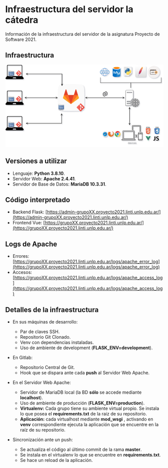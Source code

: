 # Infraestructura del servidor la cátedra

Información de la infraestructura del servidor de la asignatura Proyecto de Software 2021.

## Infraestructura
![infraestructura](images/infraestructura.png)

## Versiones a utilizar
* Lenguaje: <strong>Python 3.8.10</strong>.
* Servidor Web: <strong>Apache 2.4.41</strong>.
* Servidor de Base de Datos: <strong>MariaDB 10.3.31</strong>.

## Código interpretado

* Backend Flask: [https://admin-grupoXX.proyecto2021.linti.unlp.edu.ar/](https://admin-grupoXX.proyecto2021.linti.unlp.edu.ar/)
* Frontend Vue: [https://grupoXX.proyecto2021.linti.unlp.edu.ar/](https://grupoXX.proyecto2021.linti.unlp.edu.ar/)

## Logs de Apache
* Errores: [https://grupoXX.proyecto2021.linti.unlp.edu.ar/logs/apache_error_log](https://grupoXX.proyecto2021.linti.unlp.edu.ar/logs/apache_error_log)
* Accesos: [https://grupoXX.proyecto2021.linti.unlp.edu.ar/logs/apache_access_log](https://grupoXX.proyecto2021.linti.unlp.edu.ar/logs/apache_access_log)


## Detalles de la infraestructura

* En sus máquinas de desarrollo:
    - Par de claves SSH.
    - Repositorio Git Clonado.
    - Venv con dependencias instaladas.
    - Uso de ambiente de development (<strong>FLASK_ENV=development</strong>).

* En Gitlab:
    - Repositorio Central de Git.
    - Hook que se dispara ante cada <strong>push</strong> al Servidor Web Apache.

* En el Servidor Web Apache:
    - Servidor de MariaDB local (la BD <strong>s&oacute;lo</strong> se accede mediante <strong>localhost</strong>).
    - Uso de ambiente de producci&oacute;n (<strong>FLASK_ENV=production</strong>).
    - <strong>Virtualenv:</strong> Cada grupo tiene su ambiente virtual propio. Se instala lo que posea el <strong>requirements.txt</strong> de la raiz de su repositorio.
    - <strong>Aplicaci&oacute;n:</strong> cada virtualhost mediante <strong>mod_wsgi</strong> , activando en <strong>venv</strong> correspondiente ejecuta la aplicación que se encuentre en la ra&iacute;z de su repositorio.

* Sincronizaci&oacute;n ante un push:
    - Se actualiza el c&oacute;digo al &uacute;ltimo commit de la rama <strong>master</strong>.
    - Se instala en el virtualenv lo que se encuentre en <strong>requirements.txt</strong>.
    - Se hace un reload de la aplicaci&oacute;n.